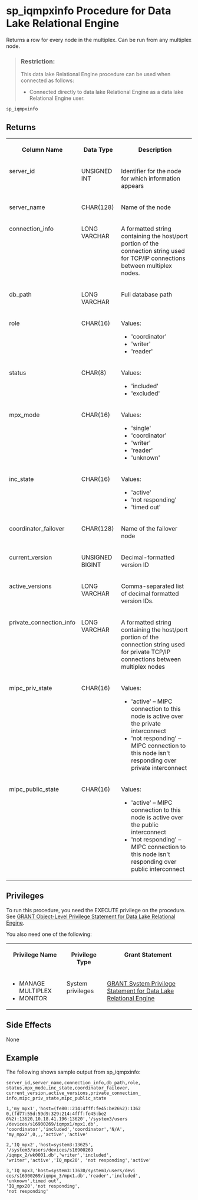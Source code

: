 <!-- loioa4dae35184f2101588029fbd62f9bf43 -->

# sp\_iqmpxinfo Procedure for Data Lake Relational Engine

Returns a row for every node in the multiplex. Can be run from any multiplex node.



> ### Restriction:  
> This data lake Relational Engine procedure can be used when connected as follows:
> 
> -   Connected directly to data lake Relational Engine as a data lake Relational Engine user.



```
sp_iqmpxinfo
```



<a name="loioa4dae35184f2101588029fbd62f9bf43__iq_iqmpx_252"/>

## Returns


<table>
<tr>
<th valign="top">

Column Name



</th>
<th valign="top">

Data Type



</th>
<th valign="top">

Description



</th>
</tr>
<tr>
<td valign="top">

server\_id



</td>
<td valign="top">

UNSIGNED INT



</td>
<td valign="top">

Identifier for the node for which information appears



</td>
</tr>
<tr>
<td valign="top">

server\_name



</td>
<td valign="top">

CHAR\(128\)



</td>
<td valign="top">

Name of the node



</td>
</tr>
<tr>
<td valign="top">

connection\_info



</td>
<td valign="top">

LONG VARCHAR



</td>
<td valign="top">

A formatted string containing the host/port portion of the connection string used for TCP/IP connections between multiplex nodes.



</td>
</tr>
<tr>
<td valign="top">

db\_path



</td>
<td valign="top">

LONG VARCHAR



</td>
<td valign="top">

Full database path



</td>
</tr>
<tr>
<td valign="top">

role



</td>
<td valign="top">

CHAR\(16\)



</td>
<td valign="top">

Values:

-   'coordinator'
-   'writer'
-   'reader'



</td>
</tr>
<tr>
<td valign="top">

status



</td>
<td valign="top">

CHAR\(8\)



</td>
<td valign="top">

Values:

-   'included'
-   'excluded'



</td>
</tr>
<tr>
<td valign="top">

mpx\_mode



</td>
<td valign="top">

CHAR\(16\)



</td>
<td valign="top">

Values:

-   'single'
-   'coordinator'
-   'writer'
-   'reader'
-   'unknown'



</td>
</tr>
<tr>
<td valign="top">

inc\_state



</td>
<td valign="top">

CHAR\(16\)



</td>
<td valign="top">

Values:

-   'active'
-   'not responding'
-   'timed out'



</td>
</tr>
<tr>
<td valign="top">

coordinator\_failover



</td>
<td valign="top">

CHAR\(128\)



</td>
<td valign="top">

Name of the failover node



</td>
</tr>
<tr>
<td valign="top">

current\_version



</td>
<td valign="top">

UNSIGNED BIGINT



</td>
<td valign="top">

Decimal-formatted version ID



</td>
</tr>
<tr>
<td valign="top">

active\_versions



</td>
<td valign="top">

LONG VARCHAR



</td>
<td valign="top">

Comma-separated list of decimal formatted version IDs.



</td>
</tr>
<tr>
<td valign="top">

private\_connection\_info



</td>
<td valign="top">

LONG VARCHAR



</td>
<td valign="top">

A formatted string containing the host/port portion of the connection string used for private TCP/IP connections between multiplex nodes



</td>
</tr>
<tr>
<td valign="top">

mipc\_priv\_state



</td>
<td valign="top">

CHAR\(16\)



</td>
<td valign="top">

Values:

-   'active' – MIPC connection to this node is active over the private interconnect
-   'not responding' – MIPC connection to this node isn't responding over private interconnect



</td>
</tr>
<tr>
<td valign="top">

mipc\_public\_state



</td>
<td valign="top">

CHAR\(16\)



</td>
<td valign="top">

Values:

-   'active' – MIPC connection to this node is active over the public interconnect
-   'not responding' – MIPC connection to this node isn't responding over public interconnect



</td>
</tr>
</table>



<a name="loioa4dae35184f2101588029fbd62f9bf43__iq_iqmpx_253"/>

## Privileges

To run this procedure, you need the EXECUTE privilege on the procedure. See [GRANT Object-Level Privilege Statement for Data Lake Relational Engine](../080-sql-statements/grant-object-level-privilege-statement-for-data-lake-relational-engine-a3e154f.md). 

You also need one of the following:


<table>
<tr>
<th valign="top">

Privilege Name



</th>
<th valign="top">

Privilege Type



</th>
<th valign="top">

Grant Statement



</th>
</tr>
<tr>
<td valign="top">

-   MANAGE MULTIPLEX
-   MONITOR



</td>
<td valign="top">

System privileges



</td>
<td valign="top">

[GRANT System Privilege Statement for Data Lake Relational Engine](../080-sql-statements/grant-system-privilege-statement-for-data-lake-relational-engine-a3dfcb0.md)



</td>
</tr>
</table>



<a name="loioa4dae35184f2101588029fbd62f9bf43__section_xzz_crg_nbb"/>

## Side Effects

None



<a name="loioa4dae35184f2101588029fbd62f9bf43__iq_iqmpx_256"/>

## Example

The following shows sample output from sp\_iqmpxinfo:

```
server_id,server_name,connection_info,db_path,role,
status,mpx_mode,inc_state,coordinator_failover,
current_version,active_versions,private_connection_
info,mipc_priv_state,mipc_public_state
                                                                
1,'my_mpx1','host=(fe80::214:4fff:fe45:be26%2):1362
0,(fd77:55d:59d9:329:214:4fff:fe45:be2
6%2):13620,10.18.41.196:13620','/system3/users
/devices/s16900269/iqmpx1/mpx1.db',
'coordinator','included','coordinator','N/A',
'my_mpx2',0,,,'active','active'
                                                                
2,'IQ_mpx2','host=system3:13625',
'/system3/users/devices/s16900269
/iqmpx_2/wk0001.db','writer','included',
'writer','active','IQ_mpx20', 'not responding','active'
                                                                
3,'IQ_mpx3,'host=system3:13630/system3/users/devi
ces/s16900269/iqmpx_3/mpx1.db','reader','included',
'unknown',timed out',
'IQ_mpx20','not responding',
'not responding'
```


